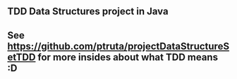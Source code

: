 ## TDD Data Structures project in Java
## See https://github.com/ptruta/projectDataStructureSetTDD for more insides about what TDD means :D
